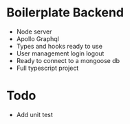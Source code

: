# Boilerplate Backend 
- Node server
- Apollo Graphql 
- Types and hooks ready to use
- User management login logout
- Ready to connect to a mongoose db
- Full typescript project


# Todo
- Add unit test


